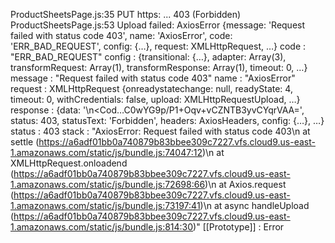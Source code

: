 ProductSheetsPage.js:35 
 PUT https: ... 403 (Forbidden)
ProductSheetsPage.js:53 Upload failed: 
AxiosError {message: 'Request failed with status code 403', name: 'AxiosError', code: 'ERR_BAD_REQUEST', config: {…}, request: XMLHttpRequest, …}
code
: 
"ERR_BAD_REQUEST"
config
: 
{transitional: {…}, adapter: Array(3), transformRequest: Array(1), transformResponse: Array(1), timeout: 0, …}
message
: 
"Request failed with status code 403"
name
: 
"AxiosError"
request
: 
XMLHttpRequest {onreadystatechange: null, readyState: 4, timeout: 0, withCredentials: false, upload: XMLHttpRequestUpload, …}
response
: 
{data: '<?xml version="1.0" encoding="UTF-8"?>\n<Error><Cod…C0wYG9p/P1+Oqv+vCZNTB3yvCYqrVAA=</HostId></Error>', status: 403, statusText: 'Forbidden', headers: AxiosHeaders, config: {…}, …}
status
: 
403
stack
: 
"AxiosError: Request failed with status code 403\n    at settle (https://a6adf01bb0a740879b83bbee309c7227.vfs.cloud9.us-east-1.amazonaws.com/static/js/bundle.js:74047:12)\n    at XMLHttpRequest.onloadend (https://a6adf01bb0a740879b83bbee309c7227.vfs.cloud9.us-east-1.amazonaws.com/static/js/bundle.js:72698:66)\n    at Axios.request (https://a6adf01bb0a740879b83bbee309c7227.vfs.cloud9.us-east-1.amazonaws.com/static/js/bundle.js:73197:41)\n    at async handleUpload (https://a6adf01bb0a740879b83bbee309c7227.vfs.cloud9.us-east-1.amazonaws.com/static/js/bundle.js:814:30)"
[[Prototype]]
: 
Error
